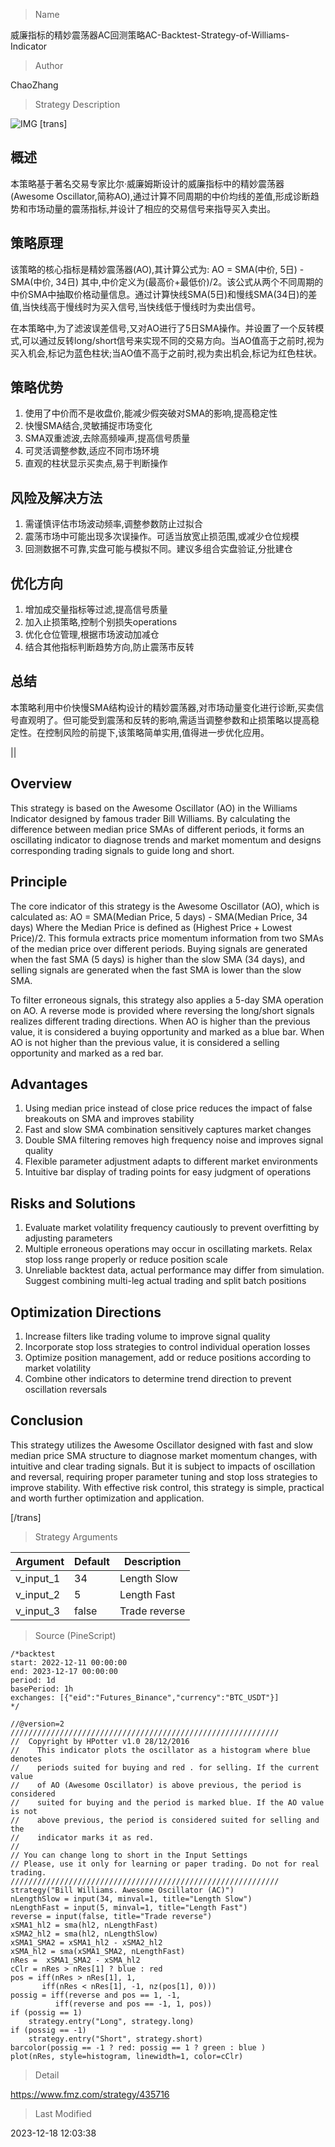 
> Name

威廉指标的精妙震荡器AC回测策略AC-Backtest-Strategy-of-Williams-Indicator

> Author

ChaoZhang

> Strategy Description

![IMG](https://www.fmz.com/upload/asset/631c4cdba663e71f1f.png)
 [trans]

## 概述
本策略基于著名交易专家比尔·威廉姆斯设计的威廉指标中的精妙震荡器(Awesome Oscillator,简称AO),通过计算不同周期的中价均线的差值,形成诊断趋势和市场动量的震荡指标,并设计了相应的交易信号来指导买入卖出。

## 策略原理
该策略的核心指标是精妙震荡器(AO),其计算公式为:
AO = SMA(中价, 5日) - SMA(中价, 34日)
其中,中价定义为(最高价+最低价)/2。该公式从两个不同周期的中价SMA中抽取价格动量信息。通过计算快线SMA(5日)和慢线SMA(34日)的差值,当快线高于慢线时为买入信号,当快线低于慢线时为卖出信号。

在本策略中,为了滤波误差信号,又对AO进行了5日SMA操作。并设置了一个反转模式,可以通过反转long/short信号来实现不同的交易方向。当AO值高于之前时,视为买入机会,标记为蓝色柱状;当AO值不高于之前时,视为卖出机会,标记为红色柱状。

## 策略优势
1. 使用了中价而不是收盘价,能减少假突破对SMA的影响,提高稳定性
2. 快慢SMA结合,灵敏捕捉市场变化
3. SMA双重滤波,去除高频噪声,提高信号质量 
4. 可灵活调整参数,适应不同市场环境
5. 直观的柱状显示买卖点,易于判断操作

## 风险及解决方法
1. 需谨慎评估市场波动频率,调整参数防止过拟合
2. 震荡市场中可能出现多次误操作。可适当放宽止损范围,或减少仓位规模
3. 回测数据不可靠,实盘可能与模拟不同。建议多组合实盘验证,分批建仓

## 优化方向
1. 增加成交量指标等过滤,提高信号质量
2. 加入止损策略,控制个别损失operations
3. 优化仓位管理,根据市场波动加减仓
4. 结合其他指标判断趋势方向,防止震荡市反转

## 总结
本策略利用中价快慢SMA结构设计的精妙震荡器,对市场动量变化进行诊断,买卖信号直观明了。但可能受到震荡和反转的影响,需适当调整参数和止损策略以提高稳定性。在控制风险的前提下,该策略简单实用,值得进一步优化应用。

||


## Overview
This strategy is based on the Awesome Oscillator (AO) in the Williams Indicator designed by famous trader Bill Williams. By calculating the difference between median price SMAs of different periods, it forms an oscillating indicator to diagnose trends and market momentum and designs corresponding trading signals to guide long and short.

## Principle  
The core indicator of this strategy is the Awesome Oscillator (AO), which is calculated as:
AO = SMA(Median Price, 5 days) - SMA(Median Price, 34 days)
Where the Median Price is defined as (Highest Price + Lowest Price)/2. This formula extracts price momentum information from two SMAs of the median price over different periods. Buying signals are generated when the fast SMA (5 days) is higher than the slow SMA (34 days), and selling signals are generated when the fast SMA is lower than the slow SMA.

To filter erroneous signals, this strategy also applies a 5-day SMA operation on AO. A reverse mode is provided where reversing the long/short signals realizes different trading directions. When AO is higher than the previous value, it is considered a buying opportunity and marked as a blue bar. When AO is not higher than the previous value, it is considered a selling opportunity and marked as a red bar.


## Advantages
1. Using median price instead of close price reduces the impact of false breakouts on SMA and improves stability  
2. Fast and slow SMA combination sensitively captures market changes
3. Double SMA filtering removes high frequency noise and improves signal quality  
4. Flexible parameter adjustment adapts to different market environments 
5. Intuitive bar display of trading points for easy judgment of operations


## Risks and Solutions
1. Evaluate market volatility frequency cautiously to prevent overfitting by adjusting parameters  
2. Multiple erroneous operations may occur in oscillating markets. Relax stop loss range properly or reduce position scale
3. Unreliable backtest data, actual performance may differ from simulation. Suggest combining multi-leg actual trading and split batch positions

## Optimization Directions  
1. Increase filters like trading volume to improve signal quality
2. Incorporate stop loss strategies to control individual operation losses  
3. Optimize position management, add or reduce positions according to market volatility
4. Combine other indicators to determine trend direction to prevent oscillation reversals
   

## Conclusion
This strategy utilizes the Awesome Oscillator designed with fast and slow median price SMA structure to diagnose market momentum changes, with intuitive and clear trading signals. But it is subject to impacts of oscillation and reversal, requiring proper parameter tuning and stop loss strategies to improve stability. With effective risk control, this strategy is simple, practical and worth further optimization and application.

[/trans]

> Strategy Arguments



|Argument|Default|Description|
|----|----|----|
|v_input_1|34|Length Slow|
|v_input_2|5|Length Fast|
|v_input_3|false|Trade reverse|


> Source (PineScript)

``` pinescript
/*backtest
start: 2022-12-11 00:00:00
end: 2023-12-17 00:00:00
period: 1d
basePeriod: 1h
exchanges: [{"eid":"Futures_Binance","currency":"BTC_USDT"}]
*/

//@version=2
////////////////////////////////////////////////////////////
//  Copyright by HPotter v1.0 28/12/2016
//    This indicator plots the oscillator as a histogram where blue denotes 
//    periods suited for buying and red . for selling. If the current value 
//    of AO (Awesome Oscillator) is above previous, the period is considered 
//    suited for buying and the period is marked blue. If the AO value is not 
//    above previous, the period is considered suited for selling and the 
//    indicator marks it as red.
//
// You can change long to short in the Input Settings
// Please, use it only for learning or paper trading. Do not for real trading.
////////////////////////////////////////////////////////////
strategy("Bill Williams. Awesome Oscillator (AC)")
nLengthSlow = input(34, minval=1, title="Length Slow")
nLengthFast = input(5, minval=1, title="Length Fast")
reverse = input(false, title="Trade reverse")
xSMA1_hl2 = sma(hl2, nLengthFast)
xSMA2_hl2 = sma(hl2, nLengthSlow)
xSMA1_SMA2 = xSMA1_hl2 - xSMA2_hl2
xSMA_hl2 = sma(xSMA1_SMA2, nLengthFast)
nRes =  xSMA1_SMA2 - xSMA_hl2
cClr = nRes > nRes[1] ? blue : red
pos = iff(nRes > nRes[1], 1,
	   iff(nRes < nRes[1], -1, nz(pos[1], 0))) 
possig = iff(reverse and pos == 1, -1,
          iff(reverse and pos == -1, 1, pos))	   
if (possig == 1) 
    strategy.entry("Long", strategy.long)
if (possig == -1)
    strategy.entry("Short", strategy.short)	   	    
barcolor(possig == -1 ? red: possig == 1 ? green : blue )
plot(nRes, style=histogram, linewidth=1, color=cClr)
```

> Detail

https://www.fmz.com/strategy/435716

> Last Modified

2023-12-18 12:03:38
